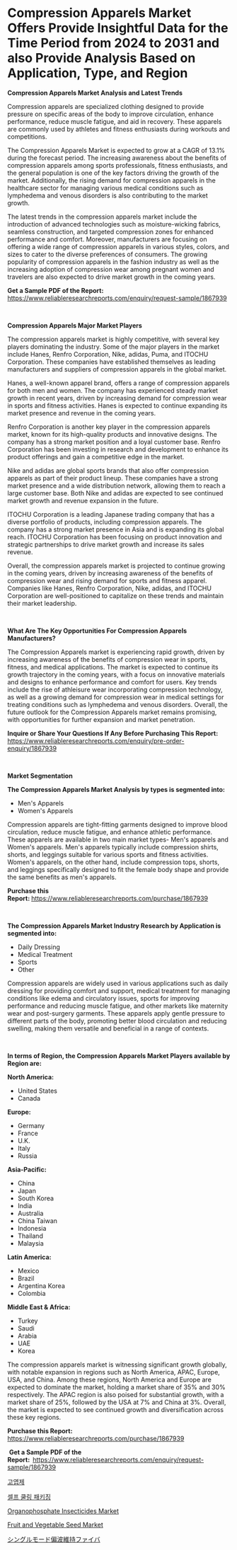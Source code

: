<p><h1>Compression Apparels Market Offers Provide Insightful Data for the Time Period from 2024 to 2031 and also Provide Analysis Based on Application, Type, and Region</h1></p><p><strong>Compression Apparels Market Analysis and Latest Trends</strong></p>
<p><p>Compression apparels are specialized clothing designed to provide pressure on specific areas of the body to improve circulation, enhance performance, reduce muscle fatigue, and aid in recovery. These apparels are commonly used by athletes and fitness enthusiasts during workouts and competitions.</p><p>The Compression Apparels Market is expected to grow at a CAGR of 13.1% during the forecast period. The increasing awareness about the benefits of compression apparels among sports professionals, fitness enthusiasts, and the general population is one of the key factors driving the growth of the market. Additionally, the rising demand for compression apparels in the healthcare sector for managing various medical conditions such as lymphedema and venous disorders is also contributing to the market growth.</p><p>The latest trends in the compression apparels market include the introduction of advanced technologies such as moisture-wicking fabrics, seamless construction, and targeted compression zones for enhanced performance and comfort. Moreover, manufacturers are focusing on offering a wide range of compression apparels in various styles, colors, and sizes to cater to the diverse preferences of consumers. The growing popularity of compression apparels in the fashion industry as well as the increasing adoption of compression wear among pregnant women and travelers are also expected to drive market growth in the coming years.</p></p>
<p><strong>Get a Sample PDF of the Report:&nbsp;</strong> <a href="https://www.reliableresearchreports.com/enquiry/request-sample/1867939">https://www.reliableresearchreports.com/enquiry/request-sample/1867939</a></p>
<p>&nbsp;</p>
<p><strong>Compression Apparels Major Market Players</strong></p>
<p><p>The compression apparels market is highly competitive, with several key players dominating the industry. Some of the major players in the market include Hanes, Renfro Corporation, Nike, adidas, Puma, and ITOCHU Corporation. These companies have established themselves as leading manufacturers and suppliers of compression apparels in the global market.</p><p>Hanes, a well-known apparel brand, offers a range of compression apparels for both men and women. The company has experienced steady market growth in recent years, driven by increasing demand for compression wear in sports and fitness activities. Hanes is expected to continue expanding its market presence and revenue in the coming years.</p><p>Renfro Corporation is another key player in the compression apparels market, known for its high-quality products and innovative designs. The company has a strong market position and a loyal customer base. Renfro Corporation has been investing in research and development to enhance its product offerings and gain a competitive edge in the market.</p><p>Nike and adidas are global sports brands that also offer compression apparels as part of their product lineup. These companies have a strong market presence and a wide distribution network, allowing them to reach a large customer base. Both Nike and adidas are expected to see continued market growth and revenue expansion in the future.</p><p>ITOCHU Corporation is a leading Japanese trading company that has a diverse portfolio of products, including compression apparels. The company has a strong market presence in Asia and is expanding its global reach. ITOCHU Corporation has been focusing on product innovation and strategic partnerships to drive market growth and increase its sales revenue.</p><p>Overall, the compression apparels market is projected to continue growing in the coming years, driven by increasing awareness of the benefits of compression wear and rising demand for sports and fitness apparel. Companies like Hanes, Renfro Corporation, Nike, adidas, and ITOCHU Corporation are well-positioned to capitalize on these trends and maintain their market leadership.</p></p>
<p>&nbsp;</p>
<p><strong>What Are The Key Opportunities For Compression Apparels Manufacturers?</strong></p>
<p><p>The Compression Apparels market is experiencing rapid growth, driven by increasing awareness of the benefits of compression wear in sports, fitness, and medical applications. The market is expected to continue its growth trajectory in the coming years, with a focus on innovative materials and designs to enhance performance and comfort for users. Key trends include the rise of athleisure wear incorporating compression technology, as well as a growing demand for compression wear in medical settings for treating conditions such as lymphedema and venous disorders. Overall, the future outlook for the Compression Apparels market remains promising, with opportunities for further expansion and market penetration.</p></p>
<p><strong>Inquire or Share Your Questions If Any Before Purchasing This Report:</strong> <a href="https://www.reliableresearchreports.com/enquiry/pre-order-enquiry/1867939">https://www.reliableresearchreports.com/enquiry/pre-order-enquiry/1867939</a></p>
<p>&nbsp;</p>
<p><strong>Market Segmentation</strong></p>
<p><strong>The Compression Apparels Market Analysis by types is segmented into:</strong></p>
<p><ul><li>Men's Apparels</li><li>Women's Apparels</li></ul></p>
<p><p>Compression apparels are tight-fitting garments designed to improve blood circulation, reduce muscle fatigue, and enhance athletic performance. These apparels are available in two main market types- Men's apparels and Women's apparels. Men's apparels typically include compression shirts, shorts, and leggings suitable for various sports and fitness activities. Women's apparels, on the other hand, include compression tops, shorts, and leggings specifically designed to fit the female body shape and provide the same benefits as men's apparels.</p></p>
<p><strong>Purchase this Report:&nbsp;</strong><a href="https://www.reliableresearchreports.com/purchase/1867939">https://www.reliableresearchreports.com/purchase/1867939</a></p>
<p>&nbsp;</p>
<p><strong>The Compression Apparels Market Industry Research by Application is segmented into:</strong></p>
<p><ul><li>Daily Dressing</li><li>Medical Treatment</li><li>Sports</li><li>Other</li></ul></p>
<p><p>Compression apparels are widely used in various applications such as daily dressing for providing comfort and support, medical treatment for managing conditions like edema and circulatory issues, sports for improving performance and reducing muscle fatigue, and other markets like maternity wear and post-surgery garments. These apparels apply gentle pressure to different parts of the body, promoting better blood circulation and reducing swelling, making them versatile and beneficial in a range of contexts.</p></p>
<p>&nbsp;</p>
<p><strong>In terms of Region, the Compression Apparels Market Players available by Region are:</strong></p>
<p>
    <p> <strong> North America: </strong>
        <ul>
            <li>United States</li>
            <li>Canada</li>
        </ul>
        </p> 
    <p> <strong> Europe: </strong>
        <ul>
            <li>Germany</li>
            <li>France</li>
            <li>U.K.</li>
            <li>Italy</li>
            <li>Russia</li>
        </ul>
        </p> 
    <p> <strong> Asia-Pacific: </strong>
        <ul>
            <li>China</li>
            <li>Japan</li>
            <li>South Korea</li>
            <li>India</li>
            <li>Australia</li>
            <li>China Taiwan</li>
            <li>Indonesia</li>
            <li>Thailand</li>
            <li>Malaysia</li>
        </ul>
        </p> 
    <p> <strong> Latin America: </strong>
        <ul>
            <li>Mexico</li>
            <li>Brazil</li>
            <li>Argentina Korea</li>
            <li>Colombia</li>
        </ul>
        </p> 
    <p> <strong> Middle East & Africa: </strong>
        <ul>
            <li>Turkey</li>
            <li>Saudi</li>
            <li>Arabia</li>
            <li>UAE</li>
            <li>Korea</li>
        </ul>
    </p>
    </p>
<p><p>The compression apparels market is witnessing significant growth globally, with notable expansion in regions such as North America, APAC, Europe, USA, and China. Among these regions, North America and Europe are expected to dominate the market, holding a market share of 35% and 30% respectively. The APAC region is also poised for substantial growth, with a market share of 25%, followed by the USA at 7% and China at 3%. Overall, the market is expected to see continued growth and diversification across these key regions.</p></p>
<p><strong>Purchase this Report: </strong><a href="https://www.reliableresearchreports.com/purchase/1867939">https://www.reliableresearchreports.com/purchase/1867939</a></p>
<p>&nbsp;<strong>Get a Sample PDF of the Report:&nbsp;&nbsp;</strong><a href="https://www.reliableresearchreports.com/enquiry/request-sample/1867939">https://www.reliableresearchreports.com/enquiry/request-sample/1867939</a></p>
<p><strong></strong></p>
<p><p><a href="https://github.com/lzuwsfreyoq70/Market-Research-Report-List-1/blob/main/96683947495.md">고엽제</a></p><p><a href="https://github.com/TrevorKruvalis5678/Market-Research-Report-List-1/blob/main/35438147496.md">셀프 쿨링 패키징</a></p><p><a href="https://issuu.com/reportprime-2/docs/organophosphate-insecticides-market-size-2030.pptx">Organophosphate Insecticides Market</a></p><p><a href="https://issuu.com/reportprime-2/docs/fruit-and-vegetable-seed-market-size-2030.pptx">Fruit and Vegetable Seed Market</a></p><p><a href="https://medium.com/@elmorunolfsson2023/2024%E5%B9%B4%E3%81%8B%E3%82%892031%E5%B9%B4%E3%81%BE%E3%81%A7%E3%81%AE%E6%9C%9F%E9%96%93%E3%81%AB%E4%BA%88%E6%B8%AC%E3%81%95%E3%82%8C%E3%82%8B-%E3%82%B7%E3%83%B3%E3%82%B0%E3%83%AB%E3%83%A2%E3%83%BC%E3%83%89%E5%81%8F%E5%85%89%E7%B6%AD%E6%8C%81%E3%83%95%E3%82%A1%E3%82%A4%E3%83%90%E3%83%BC%E5%B8%82%E5%A0%B4%E3%81%AE%E5%88%86%E6%9E%90%E3%81%A8%E3%82%B5%E3%82%A4%E3%82%BA%E4%BA%88%E6%B8%AC-1fcfbc372050">シングルモード偏波維持ファイバ</a></p></p>